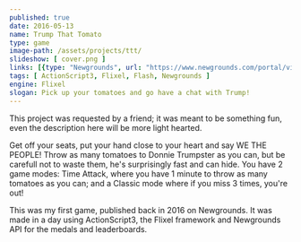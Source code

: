 ```yaml
---
published: true
date: 2016-05-13
name: Trump That Tomato
type: game
image-path: /assets/projects/ttt/
slideshow: [ cover.png ]
links: [{type: "Newgrounds", url: "https://www.newgrounds.com/portal/view/674659"}]
tags: [ ActionScript3, Flixel, Flash, Newgrounds ]
engine: Flixel
slogan: Pick up your tomatoes and go have a chat with Trump!
---
```

This project was requested by a friend; it was meant to be something fun, even the description here will be more light hearted.

Get off your seats, put your hand close to your heart and say WE THE PEOPLE! Throw as many tomatoes to Donnie Trumpster as you can, but be carefull not to waste them, he's surprisingly fast and can hide.
You have 2 game modes: Time Attack, where you have 1 minute to throw as many tomatoes as you can; and a Classic mode where if you miss 3 times, you're out!

This was my first game, published back in 2016 on Newgrounds. It was made in a day using ActionScript3, the Flixel framework and Newgrounds API for the medals and leaderboards.